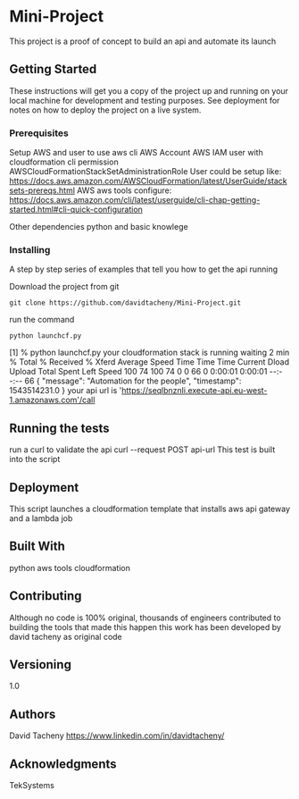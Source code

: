 # Mini-Project

This project is a proof of concept to build an api and automate its launch

## Getting Started

These instructions will get you a copy of the project up and running on your local machine for development and testing purposes. See deployment for notes on how to deploy the project on a live system.

### Prerequisites

Setup AWS and user to use aws cli
AWS Account
AWS IAM user with cloudformation cli permission AWSCloudFormationStackSetAdministrationRole
	User could be setup like:  https://docs.aws.amazon.com/AWSCloudFormation/latest/UserGuide/stacksets-prereqs.html
AWS aws tools configure:  https://docs.aws.amazon.com/cli/latest/userguide/cli-chap-getting-started.html#cli-quick-configuration

Other dependencies
python and basic knowlege 

### Installing

A step by step series of examples that tell you how to get the api running

Download the project from git

```
git clone https://github.com/davidtacheny/Mini-Project.git
```

run the command  

```
python launchcf.py
```

[1] % python launchcf.py
your cloudformation stack is running waiting 2 min
  % Total    % Received % Xferd  Average Speed   Time    Time     Time  Current
                                 Dload  Upload   Total   Spent    Left  Speed
100    74  100    74    0     0     66      0  0:00:01  0:00:01 --:--:--    66
{
  "message": "Automation for the people",
  "timestamp": 1543514231.0
}
your api url is 'https://seqlbnznli.execute-api.eu-west-1.amazonaws.com'/call

## Running the tests

run a curl to validate the api
curl --request POST api-url
This test is built into the script

## Deployment

This script launches a cloudformation template that installs aws api gateway and a lambda job

## Built With

python
aws tools
cloudformation 

## Contributing

Although no code is 100% original, thousands of engineers contributed to building the tools that made this happen
this work has been developed by david tacheny as original code
 
## Versioning

1.0

## Authors

David Tacheny
https://www.linkedin.com/in/davidtacheny/

## Acknowledgments

TekSystems

